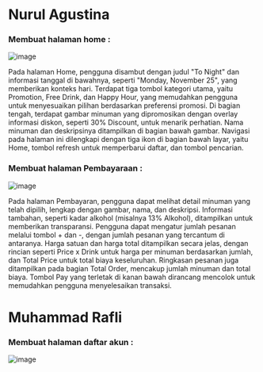 # Nurul Agustina 
### Membuat halaman home :
![image](https://github.com/user-attachments/assets/ebdd01ab-613d-4d2f-9e70-f95fb37ab4b1)

Pada halaman Home, pengguna disambut dengan judul "To Night" dan informasi tanggal di bawahnya, seperti "Monday, November 25", yang memberikan konteks hari. Terdapat tiga tombol kategori utama, yaitu Promotion, Free Drink, dan Happy Hour, yang memudahkan pengguna untuk menyesuaikan pilihan berdasarkan preferensi promosi. Di bagian tengah, terdapat gambar minuman yang dipromosikan dengan overlay informasi diskon, seperti 30% Discount, untuk menarik perhatian. Nama minuman dan deskripsinya ditampilkan di bagian bawah gambar. Navigasi pada halaman ini dilengkapi dengan tiga ikon di bagian bawah layar, yaitu Home, tombol refresh untuk memperbarui daftar, dan tombol pencarian.

### Membuat halaman Pembayaraan :
![image](https://github.com/user-attachments/assets/3d954bdc-9c20-4ef4-becf-999314ddf898)

Pada halaman Pembayaran, pengguna dapat melihat detail minuman yang telah dipilih, lengkap dengan gambar, nama, dan deskripsi. Informasi tambahan, seperti kadar alkohol (misalnya 13% Alkohol), ditampilkan untuk memberikan transparansi. Pengguna dapat mengatur jumlah pesanan melalui tombol + dan -, dengan jumlah pesanan yang tercantum di antaranya. Harga satuan dan harga total ditampilkan secara jelas, dengan rincian seperti Price x Drink untuk harga per minuman berdasarkan jumlah, dan Total Price untuk total biaya keseluruhan. Ringkasan pesanan juga ditampilkan pada bagian Total Order, mencakup jumlah minuman dan total biaya. Tombol Pay yang terletak di kanan bawah dirancang mencolok untuk memudahkan pengguna menyelesaikan transaksi. 

# Muhammad Rafli 
### Membuat halaman daftar akun :
![image](https://github.com/user-attachments/assets/2c5a024c-c04a-4007-b2c7-24439811c010)


